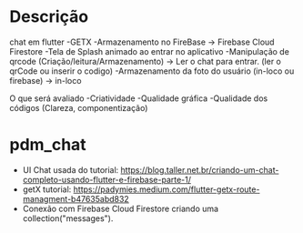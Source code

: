 # Descrição
chat em flutter
    -GETX 
    -Armazenamento no FireBase -> Firebase Cloud Firestore
    -Tela de Splash animado ao entrar no aplicativo 
    -Manipulação de  qrcode  (Criação/leitura/Armazenamento) -> Ler o chat para entrar. (ler o qrCode ou inserir o codigo)
    -Armazenamento da foto do usuário (in-loco ou firebase) -> in-loco

O que será avaliado 
    -Criatividade 
    -Qualidade gráfica 
    -Qualidade dos códigos (Clareza, componentização)

# pdm_chat

- UI Chat usada do tutorial: https://blog.taller.net.br/criando-um-chat-completo-usando-flutter-e-firebase-parte-1/
- getX tutorial: https://padymies.medium.com/flutter-getx-route-managment-b47635abd832
- Conexão com Firebase Cloud Firestore criando uma collection("messages").